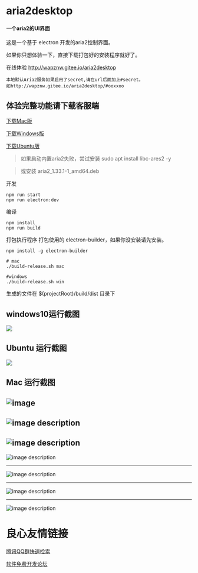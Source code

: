# aria2desktop

#### 一个aria2的UI界面
这是一个基于 electron 开发的aria2控制界面。

如果你只想体验一下，直接下载打包好的安装程序就好了。

在线体验 http://wapznw.gitee.io/aria2desktop
```
本地默认Aria2服务如果启用了secret,请在url后面加上#secret。
如http://wapznw.gitee.io/aria2desktop/#ooxxoo
```

体验完整功能请下载客服端
---
[下载Mac版](../../releases)


[下载Windows版](../../releases)


[下载Ubuntu版](../../releases)
> 如果启动内置aria2失败，尝试安装 sudo apt install libc-ares2 -y

> 或安装 aria2_1.33.1-1_amd64.deb

开发
```
npm run start
npm run electron:dev
```

编译
```
npm install
npm run build
```
打包执行程序
打包使用的 electron-builder，如果你没安装请先安装。
```
npm install -g electron-builder
```

```
# mac
./build-release.sh mac

#windows
./build-release.sh win
```
生成的文件在 $(projectRoot)/build/dist 目录下

## windows10运行截图
![](screenshot/windows10-aria2desktop.png)

## Ubuntu 运行截图
![](screenshot/ubuntu-22B2E901F8BA.png)

## Mac 运行截图
![image](screenshot/WX20180408-172402.png)
---
![image description](screenshot/WX20180408-172436.png)
---
![image description](screenshot/WX20180408-172453.png)
---
![image description](screenshot/WX20180408-172503.png)

---
![image description](screenshot/WX20180408-172615.png)

---
![image description](screenshot/WX20180408-172905.png)

---
![image description](screenshot/WX20180408-172938.png)


 # 良心友情链接

[腾讯QQ群快速检索](http://u.720life.cn/s/8cf73f7c)

[软件免费开发论坛](http://u.720life.cn/s/bbb01dc0)